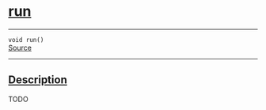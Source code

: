 
<h1 id="run">
 <a href="#/api/kernel/run" class="anchor">
   <span>run</span>
  </a>
</h1>

<div class="signature">
  <hr>

  
  <div class="definition-container">
    <div class="definition">
      <code><span class="token keyword">void</span> run()</code>
      <div class="flex-spacing"></div>
      <a href="https://github.com/libocca/occa/blob/1202d27b/include/occa/core/kernel.hpp#L114" target="_blank">Source</a>
    </div>
    
  </div>


  <hr>
</div>


<h2 id="description">
 <a href="#/api/kernel/run?id=description" class="anchor">
   <span>Description</span>
  </a>
</h2>

TODO
